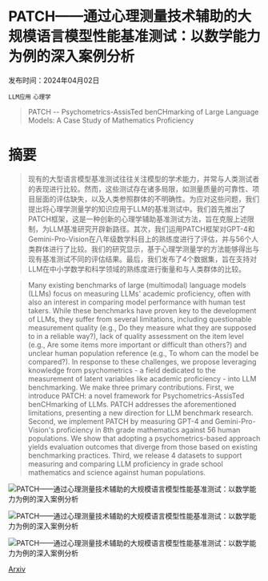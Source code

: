# PATCH——通过心理测量技术辅助的大规模语言模型性能基准测试：以数学能力为例的深入案例分析

发布时间：2024年04月02日

`LLM应用` `心理学`

> PATCH -- Psychometrics-AssisTed benCHmarking of Large Language Models: A Case Study of Mathematics Proficiency

# 摘要

> 现有的大型语言模型基准测试往往关注模型的学术能力，并常与人类测试者的表现进行比较。然而，这些测试存在诸多局限，如测量质量的可靠性、项目层面的评估缺失，以及人类参照群体的不明确性。为应对这些问题，我们提出将心理学测量学的知识应用于LLM的基准测试中。我们首先推出了PATCH框架，这是一种创新的心理学辅助基准测试方法，旨在克服上述限制，为LLM基准研究开辟新路径。其次，我们运用PATCH框架对GPT-4和Gemini-Pro-Vision在八年级数学科目上的熟练度进行了评估，并与56个人类群体进行了比较。我们的研究显示，基于心理学测量学的方法能够得出与现有基准测试不同的评估结果。最后，我们发布了4个数据集，旨在支持对LLM在中小学数学和科学领域的熟练度进行衡量和与人类群体的比较。

> Many existing benchmarks of large (multimodal) language models (LLMs) focus on measuring LLMs' academic proficiency, often with also an interest in comparing model performance with human test takers. While these benchmarks have proven key to the development of LLMs, they suffer from several limitations, including questionable measurement quality (e.g., Do they measure what they are supposed to in a reliable way?), lack of quality assessment on the item level (e.g., Are some items more important or difficult than others?) and unclear human population reference (e.g., To whom can the model be compared?). In response to these challenges, we propose leveraging knowledge from psychometrics - a field dedicated to the measurement of latent variables like academic proficiency - into LLM benchmarking. We make three primary contributions. First, we introduce PATCH: a novel framework for Psychometrics-AssisTed benCHmarking of LLMs. PATCH addresses the aforementioned limitations, presenting a new direction for LLM benchmark research. Second, we implement PATCH by measuring GPT-4 and Gemini-Pro-Vision's proficiency in 8th grade mathematics against 56 human populations. We show that adopting a psychometrics-based approach yields evaluation outcomes that diverge from those based on existing benchmarking practices. Third, we release 4 datasets to support measuring and comparing LLM proficiency in grade school mathematics and science against human populations.

![PATCH——通过心理测量技术辅助的大规模语言模型性能基准测试：以数学能力为例的深入案例分析](../../../paper_images/2404.01799/x1.png)

![PATCH——通过心理测量技术辅助的大规模语言模型性能基准测试：以数学能力为例的深入案例分析](../../../paper_images/2404.01799/x2.png)

![PATCH——通过心理测量技术辅助的大规模语言模型性能基准测试：以数学能力为例的深入案例分析](../../../paper_images/2404.01799/x3.png)

[Arxiv](https://arxiv.org/abs/2404.01799)